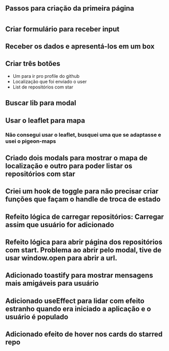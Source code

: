 ## Passos para criação da primeira página

#

<h2>Criar formulário para receber input</h2>

<h2>Receber os dados e apresentá-los em um box</h2>

<h2>Criar três botões</h2>
<ul>
  <li>Um para ir pro profile do github</li>
  <li>Localização que foi enviado o user</li>
  <li>List de repositórios com star</li>
</ul>

<h2>Buscar lib para modal</h2>

<h2>Usar o leaflet para mapa</h2>
<h3>Não consegui usar o leaflet, busquei uma que se adaptasse e usei o pigeon-maps</h3>

<h2>Criado dois modals para mostrar o mapa de localização e outro para poder listar os repositórios com star</h2>

<h2>Criei um hook de toggle para não precisar criar funções que façam o handle de troca de estado</h2>

<h2>Refeito lógica de carregar repositórios: Carregar assim que usuário for adicionado</h2>

<h2>Refeito lógica para abrir página dos repositórios com start. Problema ao abrir pelo modal, tive de usar window.open para abrir a url.</h2>

<h2>Adicionado toastify para mostrar mensagens mais amigáveis para usuário</h2>

<h2>Adicionado useEffect para lidar com efeito estranho quando era iniciado a aplicação e o usuário é populado</h2>

<h2>Adicionado efeito de hover nos cards do starred repo</h2>
